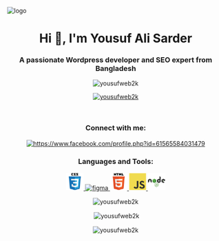 ![logo](https://github.com/yousufweb2k/yousufweb2k/blob/main/githubBanner.png)

<h1 align="center">Hi 👋, I'm Yousuf Ali Sarder</h1>
<h3 align="center">A passionate Wordpress developer and SEO expert from Bangladesh</h3>

<p align="center"> <img src="https://komarev.com/ghpvc/?username=yousufweb2k&label=Profile%20views&color=0e75b6&style=flat" alt="yousufweb2k" /> </p>

<p align="center"> <a href="https://github.com/ryo-ma/github-profile-trophy"><img src="https://github-profile-trophy.vercel.app/?username=yousufweb2k" alt="yousufweb2k" /></a> </p>

<p align="center"> <a href="https://twitter.com/" target="blank"><img src="https://img.shields.io/twitter/follow/?logo=twitter&style=for-the-badge" alt="" /></a> </p>

<h3 align="center">Connect with me:</h3>
<p align="center">
<a href="https://fb.com/https://www.facebook.com/profile.php?id=61565584031479" target="blank"><img align="center" src="https://raw.githubusercontent.com/rahuldkjain/github-profile-readme-generator/master/src/images/icons/Social/facebook.svg" alt="https://www.facebook.com/profile.php?id=61565584031479" height="30" width="40" /></a>
</p>

<h3 align="center">Languages and Tools:</h3>
<p align="center"> <a href="https://www.w3schools.com/css/" target="_blank" rel="noreferrer"> <img src="https://raw.githubusercontent.com/devicons/devicon/master/icons/css3/css3-original-wordmark.svg" alt="css3" width="40" height="40"/> </a> <a href="https://www.figma.com/" target="_blank" rel="noreferrer"> <img src="https://www.vectorlogo.zone/logos/figma/figma-icon.svg" alt="figma" width="40" height="40"/> </a> <a href="https://www.w3.org/html/" target="_blank" rel="noreferrer"> <img src="https://raw.githubusercontent.com/devicons/devicon/master/icons/html5/html5-original-wordmark.svg" alt="html5" width="40" height="40"/> </a> <a href="https://developer.mozilla.org/en-US/docs/Web/JavaScript" target="_blank" rel="noreferrer"> <img src="https://raw.githubusercontent.com/devicons/devicon/master/icons/javascript/javascript-original.svg" alt="javascript" width="40" height="40"/> </a> <a href="https://nodejs.org" target="_blank" rel="noreferrer"> <img src="https://raw.githubusercontent.com/devicons/devicon/master/icons/nodejs/nodejs-original-wordmark.svg" alt="nodejs" width="40" height="40"/> </a> </p>

<div align="center">
  <p><img align="center" src="https://github-readme-stats.vercel.app/api/top-langs?username=yousufweb2k&show_icons=true&locale=en&layout=compact" alt="yousufweb2k" /></p>

<p>&nbsp;<img align="center" src="https://github-readme-stats.vercel.app/api?username=yousufweb2k&show_icons=true&locale=en" alt="yousufweb2k" /></p>

<p><img align="center" src="https://github-readme-streak-stats.herokuapp.com/?user=yousufweb2k&theme=dark" alt="yousufweb2k" /></p>
</div>

